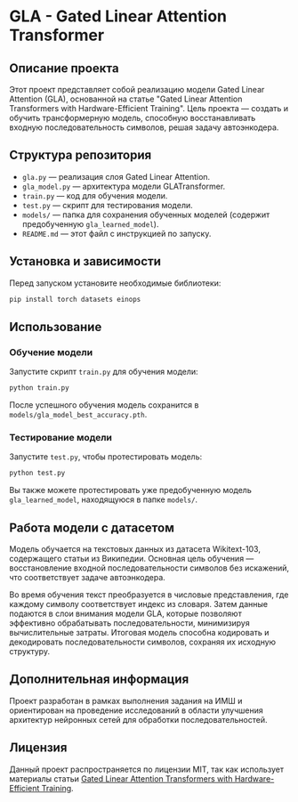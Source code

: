 # GLA - Gated Linear Attention Transformer

## Описание проекта

Этот проект представляет собой реализацию модели Gated Linear Attention (GLA), основанной на статье "Gated Linear Attention Transformers with Hardware-Efficient Training". Цель проекта — создать и обучить трансформерную модель, способную восстанавливать входную последовательность символов, решая задачу автоэнкодера.

## Структура репозитория

- `gla.py` — реализация слоя Gated Linear Attention.
- `gla_model.py` — архитектура модели GLATransformer.
- `train.py` — код для обучения модели.
- `test.py` — скрипт для тестирования модели.
- `models/` — папка для сохранения обученных моделей (содержит предобученную `gla_learned_model`).
- `README.md` — этот файл с инструкцией по запуску.

## Установка и зависимости

Перед запуском установите необходимые библиотеки:

```bash
pip install torch datasets einops
```

## Использование

### Обучение модели

Запустите скрипт `train.py` для обучения модели:

```bash
python train.py
```

После успешного обучения модель сохранится в `models/gla_model_best_accuracy.pth`.

### Тестирование модели

Запустите `test.py`, чтобы протестировать модель:

```bash
python test.py
```

Вы также можете протестировать уже предобученную модель `gla_learned_model`, находящуюся в папке `models/`.

## Работа модели с датасетом

Модель обучается на текстовых данных из датасета Wikitext-103, содержащего статьи из Википедии. Основная цель обучения — восстановление входной последовательности символов без искажений, что соответствует задаче автоэнкодера.

Во время обучения текст преобразуется в числовые представления, где каждому символу соответствует индекс из словаря. Затем данные подаются в слои внимания модели GLA, которые позволяют эффективно обрабатывать последовательности, минимизируя вычислительные затраты. Итоговая модель способна кодировать и декодировать последовательности символов, сохраняя их исходную структуру.

## Дополнительная информация

Проект разработан в рамках выполнения задания на ИМШ и ориентирован на проведение исследований в области улучшения архитектур нейронных сетей для обработки последовательностей.

## Лицензия

Данный проект распространяется по лицензии MIT, так как использует материалы статьи [Gated Linear Attention Transformers with Hardware-Efficient Training](https://icml.cc/virtual/2024/poster/33349).



